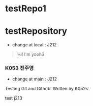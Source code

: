 # testRepo1

# testRepository

- change at local : J212

> Hi! I'm yoon6

### K053 진주영

- change at main : J212

Testing Git and Github!
Written by K052s

test j213